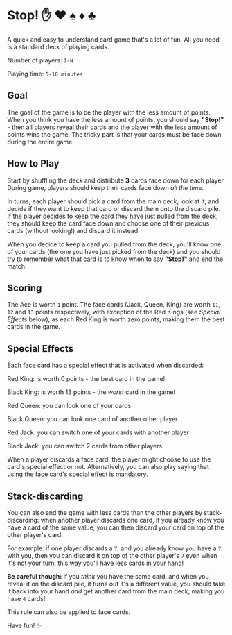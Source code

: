 # Stop! ✋ ♥️ ♠️ ♦️ ♣
A quick and easy to understand card game that's a lot of fun. All you need is a standard deck of playing cards.

Number of players: `2-N`

Playing time: `5-10 minutes`

## Goal
The goal of the game is to be the player with the less amount of points. When you think you have the less amount of points, you should say **"Stop!"** - then all players reveal their cards and the player with the less amount of points wins the game. The tricky part is that your cards must be face down during the entire game.


## How to Play
Start by shuffling the deck and distribute **3** cards face down for each player. During game, players should keep their cards face down _all the time_.

In turns, each player should pick a card from the main deck, look at it, and decide if they want to keep that card or discard them onto the discard pile. If the player decides to keep the card they have just pulled from the deck, they should keep the card face down and choose one of their previous cards (without looking!) and discard it instead. 

When you decide to keep a card you pulled from the deck, you'll know one of your cards (the one you have just picked from the deck) and you should try to remember what that card is to know when to say **"Stop!"** and end the match.

## Scoring
The Ace is worth `1` point. The face cards (Jack, Queen, King) are worth `11`, `12` and `13` points respectively, with exception of the Red Kings (see _Special Effects_ below), as each Red King is worth zero points, making them the best cards in the game.

## Special Effects
Each face card has a special effect that is activated when discarded:

Red King: is worth 0 points - the best card in the game!

Black King: is worth 13 points - the _worst_ card in the game!

Red Queen: you can look one of your cards

Black Queen: you can look one card of another other player 

Red Jack: you can switch one of your cards with another player

Black Jack: you can switch 2 cards from other players

When a player discards a face card, the player might choose to use the card's special effect or not. 
Alternatively, you can also play saying that using the face card's special effect is mandatory.

## Stack-discarding
You can also end the game with less cards than the other players by stack-discarding: when another player discards one card, if you already know you have a card of the same value, you can then discard your card on top of the other player's card.

For example: if one player discards a `7`, and you already know you have a `7` with you, then you can discard it on top of the other player's `7` even when it's not your turn, this way you'll have less cards in your hand!

**Be careful though:** if you _think_ you have the same card, and when you reveal it on the discard pile, it turns out it's a different value, you should take it back into your hand _and_ get another card from the main deck, making you have `4` cards!

This rule can also be applied to face cards.

Have fun! ✨
